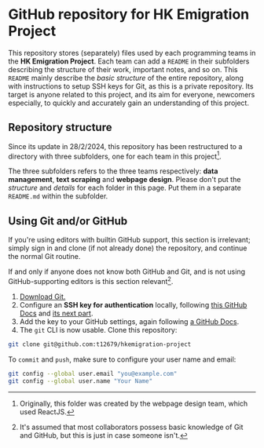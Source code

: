 ﻿# GitHub repository for HK Emigration Project

This repository stores (separately) files used by each programming teams in the **HK Emigration Project**. Each team can add a `README` in their subfolders describing the structure of their work, important notes, and so on. This `README` mainly describe the *basic structure* of the entire repository, along with instructions to setup SSH keys for Git, as this is a private repository. Its target is anyone related to this project, and its aim for everyone, newcomers especially, to quickly and accurately gain an understanding of this project.

## Repository structure

Since its update in 28/2/2024, this repository has been restructured to a directory with three subfolders, one for each team in this project[^1].

The three subfolders refers to the three teams respectively: **data management**, **text scraping** and **webpage design**. Please don't put the *structure* and *details* for each folder in this page. Put them in a separate `README.md` within the subfolder.

## Using Git and/or GitHub

If you're using editors with builtin GitHub support, this section is irrelevant; simply sign in and clone (if not already done) the repository, and continue the normal Git routine.

If and only if anyone does not know both GitHub and Git, and is not using GitHub-supporting editors is this section relevant[^2].

1. [Download Git.](https://git-scm.com/download)
2. Configure an **SSH key for authentication** locally, following [this GitHub Docs](https://docs.github.com/en/authentication/connecting-to-github-with-ssh/checking-for-existing-ssh-keys) and [its next part](https://docs.github.com/en/authentication/connecting-to-github-with-ssh/generating-a-new-ssh-key-and-adding-it-to-the-ssh-agent).
3. Add the key to your GitHub settings, again following [a GitHub Docs](https://docs.github.com/en/authentication/connecting-to-github-with-ssh/adding-a-new-ssh-key-to-your-github-account).
4. The `git` CLI is now usable. Clone this repository:
```bash
git clone git@github.com:t12679/hkemigration-project
```
To `commit` and `push`, make sure to configure your user name and email:
```bash
git config --global user.email "you@example.com"
git config --global user.name "Your Name"
```


[^1]: Originally, this folder was created by the webpage design team, which used ReactJS.
[^2]: It's assumed that most collaborators possess basic knowledge of Git and GitHub, but this is just in case someone isn't.
